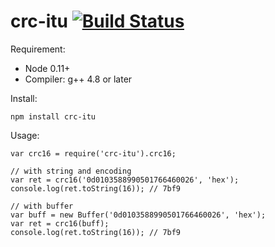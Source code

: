 crc-itu [![Build Status](https://travis-ci.org/damphat/crc-itu.png?branch=master)](https://travis-ci.org/damphat/crc-itu)
=======

Requirement:
- Node 0.11+
- Compiler: g++ 4.8 or later

Install:

```
npm install crc-itu
```

Usage:

```
var crc16 = require('crc-itu').crc16;

// with string and encoding
var ret = crc16('0d0103588990501766460026', 'hex');
console.log(ret.toString(16)); // 7bf9

// with buffer
var buff = new Buffer('0d0103588990501766460026', 'hex');
var ret = crc16(buff);
console.log(ret.toString(16)); // 7bf9
```
